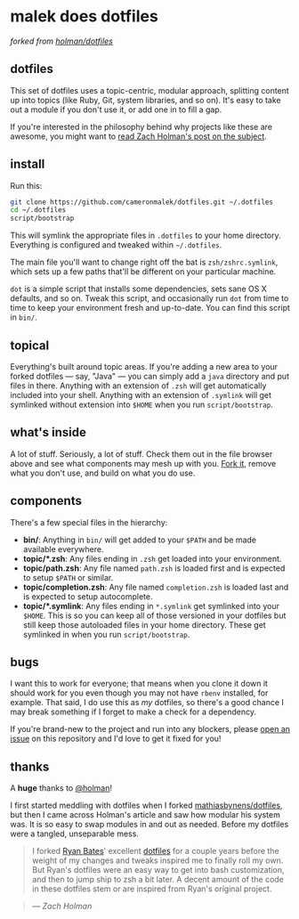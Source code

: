 # malek does dotfiles
*forked from [holman/dotfiles](https://github.com/holman/dotfiles)*

## dotfiles

This set of dotfiles uses a topic-centric, modular approach, splitting content up into topics (like Ruby, Git, system libraries, and so on). It's easy to take out a module if you don't use it, or add one in to fill a gap.

If you're interested in the philosophy behind why projects like these are awesome, you might want to [read Zach Holman's post on the subject](http://zachholman.com/2010/08/dotfiles-are-meant-to-be-forked/).

## install

Run this:

```sh
git clone https://github.com/cameronmalek/dotfiles.git ~/.dotfiles
cd ~/.dotfiles
script/bootstrap
```

This will symlink the appropriate files in `.dotfiles` to your home directory. Everything is configured and tweaked within `~/.dotfiles`.

The main file you'll want to change right off the bat is `zsh/zshrc.symlink`, which sets up a few paths that'll be different on your particular machine.

`dot` is a simple script that installs some dependencies, sets sane OS X defaults, and so on. Tweak this script, and occasionally run `dot` from time to time to keep your environment fresh and up-to-date. You can find this script in `bin/`.

## topical

Everything's built around topic areas. If you're adding a new area to your forked dotfiles — say, "Java" — you can simply add a `java` directory and put files in there. Anything with an extension of `.zsh` will get automatically included into your shell. Anything with an extension of `.symlink` will get symlinked without extension into `$HOME` when you run `script/bootstrap`.

## what's inside

A lot of stuff. Seriously, a lot of stuff. Check them out in the file browser above and see what components may mesh up with you. [Fork it](https://github.com/cameronmalek/dotfiles/fork), remove what you don't use, and build on what you do use.

## components

There's a few special files in the hierarchy:

- **bin/**: Anything in `bin/` will get added to your `$PATH` and be made
  available everywhere.
- **topic/\*.zsh**: Any files ending in `.zsh` get loaded into your
  environment.
- **topic/path.zsh**: Any file named `path.zsh` is loaded first and is
  expected to setup `$PATH` or similar.
- **topic/completion.zsh**: Any file named `completion.zsh` is loaded
  last and is expected to setup autocomplete.
- **topic/\*.symlink**: Any files ending in `*.symlink` get symlinked into
  your `$HOME`. This is so you can keep all of those versioned in your dotfiles
  but still keep those autoloaded files in your home directory. These get
  symlinked in when you run `script/bootstrap`.

## bugs

I want this to work for everyone; that means when you clone it down it should work for you even though you may not have `rbenv` installed, for example. That said, I do use this as *my* dotfiles, so there's a good chance I may break something if I forget to make a check for a dependency.

If you're brand-new to the project and run into any blockers, please [open an issue](https://github.com/cameronmalek/dotfiles/issues) on this repository and I'd love to get it fixed for you!

## thanks

A **huge** thanks to [@holman](https://github.com/holman)!

I first started meddling with dotfiles when I forked [mathiasbynens/dotfiles](https://github.com/mathiasbynens/dotfiles), but then I came across Holman's article and saw how modular his system was. It is so easy to swap modules in and out as needed. Before my dotfiles were a tangled, unseparable mess.

> I forked [Ryan Bates](http://github.com/ryanb)' excellent [dotfiles](http://github.com/ryanb/dotfiles) for a couple years before the weight of my changes and tweaks inspired me to finally roll my own. But Ryan's dotfiles were an easy way to get into bash customization, and then to jump ship to zsh a bit later. A decent amount of the code in these dotfiles stem or are inspired from Ryan's original project.

> *— Zach Holman*
